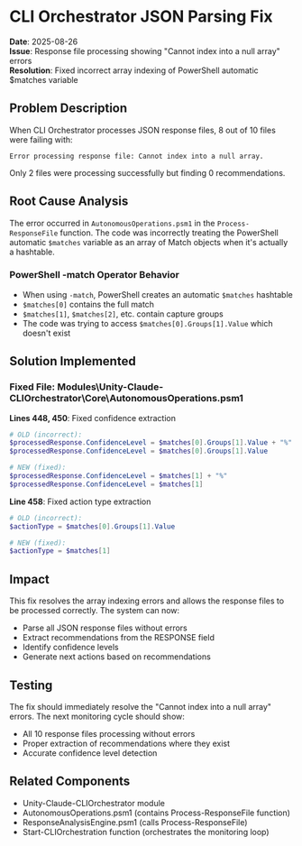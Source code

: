 # CLI Orchestrator JSON Parsing Fix
**Date**: 2025-08-26  
**Issue**: Response file processing showing "Cannot index into a null array" errors  
**Resolution**: Fixed incorrect array indexing of PowerShell automatic $matches variable

## Problem Description
When CLI Orchestrator processes JSON response files, 8 out of 10 files were failing with:
```
Error processing response file: Cannot index into a null array.
```

Only 2 files were processing successfully but finding 0 recommendations.

## Root Cause Analysis
The error occurred in `AutonomousOperations.psm1` in the `Process-ResponseFile` function. The code was incorrectly treating the PowerShell automatic `$matches` variable as an array of Match objects when it's actually a hashtable.

### PowerShell -match Operator Behavior
- When using `-match`, PowerShell creates an automatic `$matches` hashtable
- `$matches[0]` contains the full match
- `$matches[1]`, `$matches[2]`, etc. contain capture groups
- The code was trying to access `$matches[0].Groups[1].Value` which doesn't exist

## Solution Implemented

### Fixed File: Modules\Unity-Claude-CLIOrchestrator\Core\AutonomousOperations.psm1

**Lines 448, 450**: Fixed confidence extraction
```powershell
# OLD (incorrect):
$processedResponse.ConfidenceLevel = $matches[0].Groups[1].Value + "%"
$processedResponse.ConfidenceLevel = $matches[0].Groups[1].Value

# NEW (fixed):
$processedResponse.ConfidenceLevel = $matches[1] + "%"
$processedResponse.ConfidenceLevel = $matches[1]
```

**Line 458**: Fixed action type extraction
```powershell
# OLD (incorrect):
$actionType = $matches[0].Groups[1].Value

# NEW (fixed):
$actionType = $matches[1]
```

## Impact
This fix resolves the array indexing errors and allows the response files to be processed correctly. The system can now:
- Parse all JSON response files without errors
- Extract recommendations from the RESPONSE field
- Identify confidence levels
- Generate next actions based on recommendations

## Testing
The fix should immediately resolve the "Cannot index into a null array" errors. The next monitoring cycle should show:
- All 10 response files processing without errors
- Proper extraction of recommendations where they exist
- Accurate confidence level detection

## Related Components
- Unity-Claude-CLIOrchestrator module
- AutonomousOperations.psm1 (contains Process-ResponseFile function)
- ResponseAnalysisEngine.psm1 (calls Process-ResponseFile)
- Start-CLIOrchestration function (orchestrates the monitoring loop)